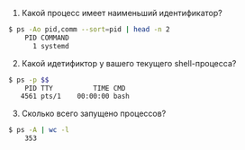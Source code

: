 1. Какой процесс имеет наименьший идентификатор?
```bash
$ ps -Ao pid,comm --sort=pid | head -n 2
    PID COMMAND
      1 systemd
```
2. Какой идетификтор у вашего текущего shell-процесса?
```bash
$ ps -p $$
    PID TTY          TIME CMD
   4561 pts/1    00:00:00 bash
```
3. Сколько всего запущено процессов?
```bash
$ ps -A | wc -l
	353
```